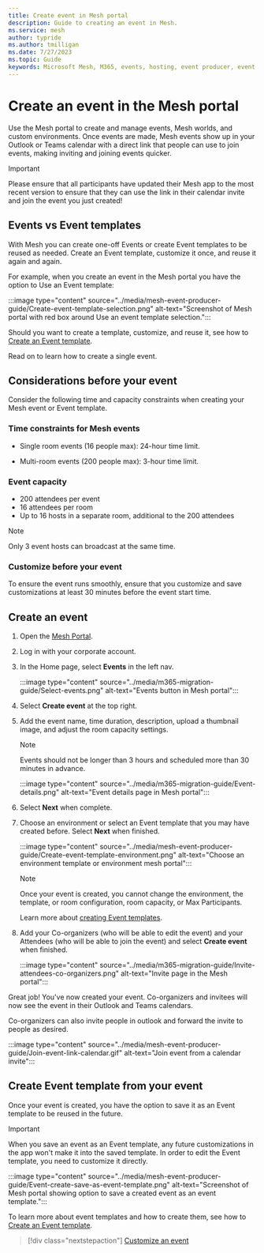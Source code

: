 ```yaml
---
title: Create event in Mesh portal
description: Guide to creating an event in Mesh.
ms.service: mesh
author: typride
ms.author: tmilligan
ms.date: 7/27/2023
ms.topic: Guide
keywords: Microsoft Mesh, M365, events, hosting, event producer, event organizer
---
```


# Create an event in the Mesh portal

Use the Mesh portal to create and manage events, Mesh worlds, and custom environments. Once events are made, Mesh events show up in your Outlook or Teams calendar with a direct link that people can use to join events, making inviting and joining events quicker.

> [!IMPORTANT]
> Please ensure that all participants have updated their Mesh app to the most recent version to ensure that they can use the link in their calendar invite and join the event you just created!

## Events vs Event templates

With Mesh you can create one-off Events or create Event templates to be reused as needed. Create an Event template, customize it once, and reuse it again and again.

For example, when you create an event in the Mesh portal you have the option to Use an Event template:

:::image type="content" source="../media/mesh-event-producer-guide/Create-event-template-selection.png" alt-text="Screenshot of Mesh portal with red box around Use an event template selection.":::

Should you want to create a template, customize, and reuse it, see how to [Create an Event template](create-template.md).

Read on to learn how to create a single event.

## Considerations before your event

Consider the following time and capacity constraints when creating your Mesh event or Event template.

### Time constraints for Mesh events

- Single room events (16 people max): 24-hour time limit.

- Multi-room events (200 people max): 3-hour time limit.

### Event capacity

- 200 attendees per event
- 16 attendees per room
- Up to 16 hosts in a separate room, additional to the 200 attendees

> [!NOTE]
> Only 3 event hosts can broadcast at the same time.

### Customize **before** your event

To ensure the event runs smoothly, ensure that you customize and save customizations at least 30 minutes before the event start time.

## Create an event

1. Open the [Mesh Portal](https://portal.mesh.microsoft.com/).

1. Log in with your corporate account.

1. In the Home page, select **Events** in the left nav.

    :::image type="content" source="../media/m365-migration-guide/Select-events.png" alt-text="Events button in Mesh portal":::

1. Select **Create event** at the top right.

1. Add the event name, time duration, description, upload a thumbnail image, and adjust the room capacity settings.

    > [!NOTE]
    > Events should not be longer than 3 hours and scheduled more than 30 minutes in advance.

    :::image type="content" source="../media/m365-migration-guide/Event-details.png" alt-text="Event details page in Mesh portal":::

1. Select **Next** when complete.
1. Choose an environment or select an Event template that you may have created before. Select **Next** when finished.

    :::image type="content" source="../media/mesh-event-producer-guide/Create-event-template-environment.png" alt-text="Choose an environment template or environment mesh portal":::

    > [!NOTE]
    > Once your event is created, you cannot change the environment, the template, or room configuration, room capacity, or Max Participants.

    Learn more about [creating Event templates](create-template.md).

1. Add your Co-organizers (who will be able to edit the event) and your Attendees (who will be able to join the event) and select **Create event** when finished.

    :::image type="content" source="../media/m365-migration-guide/Invite-attendees-co-organizers.png" alt-text="Invite page in the Mesh portal":::

Great job! You've now created your event. Co-organizers and invitees will now see the event in their Outlook and Teams calendars.

Co-organizers can also invite people in outlook and forward the invite to people as desired.

:::image type="content" source="../media/mesh-event-producer-guide/Join-event-link-calendar.gif" alt-text="Join event from a calendar invite":::

## Create Event template from your event

Once your event is created, you have the option to save it as an Event template to be reused in the future.

> [!IMPORTANT]
> When you save an event as an Event template, any future customizations in the app won't make it into the saved template. In order to edit the Event template, you need to customize it directly.

:::image type="content" source="../media/mesh-event-producer-guide/Event-create-save-as-event-template.png" alt-text="Screenshot of Mesh portal showing option to save a created event as an event template.":::

To learn more about event templates and how to create them, see how to [Create an Event template](create-template.md).

   > [!div class="nextstepaction"]
   > [Customize an event](customize-event.md)